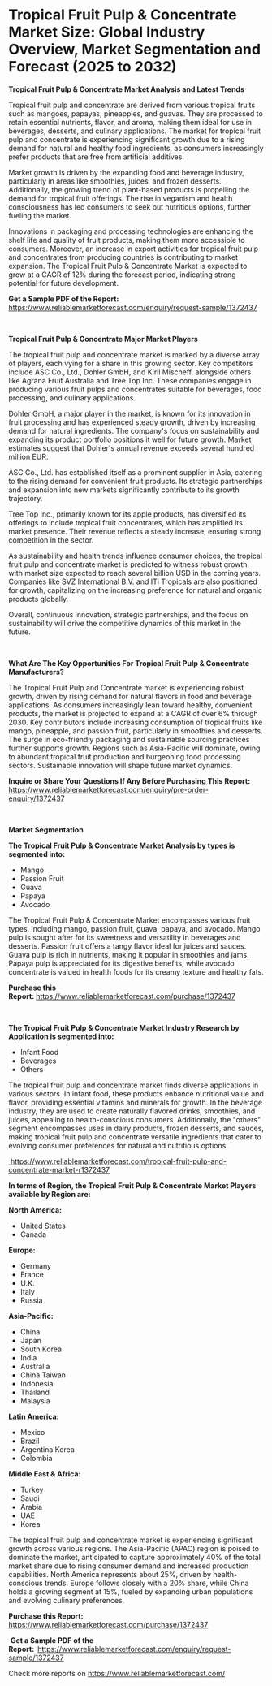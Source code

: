 <p><h1>Tropical Fruit Pulp & Concentrate Market Size: Global Industry Overview, Market Segmentation and Forecast (2025 to 2032)</h1></p><p><strong>Tropical Fruit Pulp & Concentrate Market Analysis and Latest Trends</strong></p>
<p><p>Tropical fruit pulp and concentrate are derived from various tropical fruits such as mangoes, papayas, pineapples, and guavas. They are processed to retain essential nutrients, flavor, and aroma, making them ideal for use in beverages, desserts, and culinary applications. The market for tropical fruit pulp and concentrate is experiencing significant growth due to a rising demand for natural and healthy food ingredients, as consumers increasingly prefer products that are free from artificial additives.</p><p>Market growth is driven by the expanding food and beverage industry, particularly in areas like smoothies, juices, and frozen desserts. Additionally, the growing trend of plant-based products is propelling the demand for tropical fruit offerings. The rise in veganism and health consciousness has led consumers to seek out nutritious options, further fueling the market.</p><p>Innovations in packaging and processing technologies are enhancing the shelf life and quality of fruit products, making them more accessible to consumers. Moreover, an increase in export activities for tropical fruit pulp and concentrates from producing countries is contributing to market expansion. The Tropical Fruit Pulp & Concentrate Market is expected to grow at a CAGR of 12% during the forecast period, indicating strong potential for future development.</p></p>
<p><strong>Get a Sample PDF of the Report:&nbsp;</strong> <a href="https://www.reliablemarketforecast.com/enquiry/request-sample/1372437?utm_campaign=2753&utm_medium=2&utm_source=Github&utm_content=ia&utm_term=22032025&utm_id=tropical-fruit-pulp-concentrate">https://www.reliablemarketforecast.com/enquiry/request-sample/1372437</a></p>
<p>&nbsp;</p>
<p><strong>Tropical Fruit Pulp & Concentrate Major Market Players</strong></p>
<p><p>The tropical fruit pulp and concentrate market is marked by a diverse array of players, each vying for a share in this growing sector. Key competitors include ASC Co., Ltd., Dohler GmbH, and Kiril Mischeff, alongside others like Agrana Fruit Australia and Tree Top Inc. These companies engage in producing various fruit pulps and concentrates suitable for beverages, food processing, and culinary applications.</p><p>Dohler GmbH, a major player in the market, is known for its innovation in fruit processing and has experienced steady growth, driven by increasing demand for natural ingredients. The company's focus on sustainability and expanding its product portfolio positions it well for future growth. Market estimates suggest that Dohler's annual revenue exceeds several hundred million EUR.</p><p>ASC Co., Ltd. has established itself as a prominent supplier in Asia, catering to the rising demand for convenient fruit products. Its strategic partnerships and expansion into new markets significantly contribute to its growth trajectory.</p><p>Tree Top Inc., primarily known for its apple products, has diversified its offerings to include tropical fruit concentrates, which has amplified its market presence. Their revenue reflects a steady increase, ensuring strong competition in the sector.</p><p>As sustainability and health trends influence consumer choices, the tropical fruit pulp and concentrate market is predicted to witness robust growth, with market size expected to reach several billion USD in the coming years. Companies like SVZ International B.V. and ITi Tropicals are also positioned for growth, capitalizing on the increasing preference for natural and organic products globally.</p><p>Overall, continuous innovation, strategic partnerships, and the focus on sustainability will drive the competitive dynamics of this market in the future.</p></p>
<p>&nbsp;</p>
<p><strong>What Are The Key Opportunities For Tropical Fruit Pulp & Concentrate Manufacturers?</strong></p>
<p><p>The Tropical Fruit Pulp and Concentrate market is experiencing robust growth, driven by rising demand for natural flavors in food and beverage applications. As consumers increasingly lean toward healthy, convenient products, the market is projected to expand at a CAGR of over 6% through 2030. Key contributors include increasing consumption of tropical fruits like mango, pineapple, and passion fruit, particularly in smoothies and desserts. The surge in eco-friendly packaging and sustainable sourcing practices further supports growth. Regions such as Asia-Pacific will dominate, owing to abundant tropical fruit production and burgeoning food processing sectors. Sustainable innovation will shape future market dynamics.</p></p>
<p><strong>Inquire or Share Your Questions If Any Before Purchasing This Report:</strong> <a href="https://www.reliablemarketforecast.com/enquiry/pre-order-enquiry/1372437?utm_campaign=2753&utm_medium=2&utm_source=Github&utm_content=ia&utm_term=22032025&utm_id=tropical-fruit-pulp-concentrate">https://www.reliablemarketforecast.com/enquiry/pre-order-enquiry/1372437</a></p>
<p>&nbsp;</p>
<p><strong>Market Segmentation</strong></p>
<p><strong>The Tropical Fruit Pulp & Concentrate Market Analysis by types is segmented into:</strong></p>
<p><ul><li>Mango</li><li>Passion Fruit</li><li>Guava</li><li>Papaya</li><li>Avocado</li></ul></p>
<p><p>The Tropical Fruit Pulp & Concentrate Market encompasses various fruit types, including mango, passion fruit, guava, papaya, and avocado. Mango pulp is sought after for its sweetness and versatility in beverages and desserts. Passion fruit offers a tangy flavor ideal for juices and sauces. Guava pulp is rich in nutrients, making it popular in smoothies and jams. Papaya pulp is appreciated for its digestive benefits, while avocado concentrate is valued in health foods for its creamy texture and healthy fats.</p></p>
<p><strong>Purchase this Report:&nbsp;</strong><a href="https://www.reliablemarketforecast.com/purchase/1372437?utm_campaign=2753&utm_medium=2&utm_source=Github&utm_content=ia&utm_term=22032025&utm_id=tropical-fruit-pulp-concentrate">https://www.reliablemarketforecast.com/purchase/1372437</a></p>
<p>&nbsp;</p>
<p><strong>The Tropical Fruit Pulp & Concentrate Market Industry Research by Application is segmented into:</strong></p>
<p><ul><li>Infant Food</li><li>Beverages</li><li>Others</li></ul></p>
<p><p>The tropical fruit pulp and concentrate market finds diverse applications in various sectors. In infant food, these products enhance nutritional value and flavor, providing essential vitamins and minerals for growth. In the beverage industry, they are used to create naturally flavored drinks, smoothies, and juices, appealing to health-conscious consumers. Additionally, the "others" segment encompasses uses in dairy products, frozen desserts, and sauces, making tropical fruit pulp and concentrate versatile ingredients that cater to evolving consumer preferences for natural and nutritious options.</p></p>
<p><a href="https://www.reliablemarketforecast.com/tropical-fruit-pulp-and-concentrate-market-r1372437?utm_campaign=2753&utm_medium=2&utm_source=Github&utm_content=ia&utm_term=22032025&utm_id=tropical-fruit-pulp-concentrate">&nbsp;https://www.reliablemarketforecast.com/tropical-fruit-pulp-and-concentrate-market-r1372437</a></p>
<p><strong>In terms of Region, the Tropical Fruit Pulp & Concentrate Market Players available by Region are:</strong></p>
<p>
    <p> <strong> North America: </strong>
        <ul>
            <li>United States</li>
            <li>Canada</li>
        </ul>
        </p> 
    <p> <strong> Europe: </strong>
        <ul>
            <li>Germany</li>
            <li>France</li>
            <li>U.K.</li>
            <li>Italy</li>
            <li>Russia</li>
        </ul>
        </p> 
    <p> <strong> Asia-Pacific: </strong>
        <ul>
            <li>China</li>
            <li>Japan</li>
            <li>South Korea</li>
            <li>India</li>
            <li>Australia</li>
            <li>China Taiwan</li>
            <li>Indonesia</li>
            <li>Thailand</li>
            <li>Malaysia</li>
        </ul>
        </p> 
    <p> <strong> Latin America: </strong>
        <ul>
            <li>Mexico</li>
            <li>Brazil</li>
            <li>Argentina Korea</li>
            <li>Colombia</li>
        </ul>
        </p> 
    <p> <strong> Middle East & Africa: </strong>
        <ul>
            <li>Turkey</li>
            <li>Saudi</li>
            <li>Arabia</li>
            <li>UAE</li>
            <li>Korea</li>
        </ul>
    </p>
    </p>
<p><p>The tropical fruit pulp and concentrate market is experiencing significant growth across various regions. The Asia-Pacific (APAC) region is poised to dominate the market, anticipated to capture approximately 40% of the total market share due to rising consumer demand and increased production capabilities. North America represents about 25%, driven by health-conscious trends. Europe follows closely with a 20% share, while China holds a growing segment at 15%, fueled by expanding urban populations and evolving culinary preferences.</p></p>
<p><strong>Purchase this Report: </strong><a href="https://www.reliablemarketforecast.com/purchase/1372437?utm_campaign=2753&utm_medium=2&utm_source=Github&utm_content=ia&utm_term=22032025&utm_id=tropical-fruit-pulp-concentrate">https://www.reliablemarketforecast.com/purchase/1372437</a></p>
<p>&nbsp;<strong>Get a Sample PDF of the Report:&nbsp;&nbsp;</strong><a href="https://www.reliablemarketforecast.com/enquiry/request-sample/1372437?utm_campaign=2753&utm_medium=2&utm_source=Github&utm_content=ia&utm_term=22032025&utm_id=tropical-fruit-pulp-concentrate">https://www.reliablemarketforecast.com/enquiry/request-sample/1372437</a></p>
<p><strong></strong></p>
<p>Check more reports on <a href="https://www.reliablemarketforecast.com/?utm_campaign=2753&utm_medium=2&utm_source=Github&utm_content=ia&utm_term=22032025&utm_id=tropical-fruit-pulp-concentrate">https://www.reliablemarketforecast.com/</a></p>